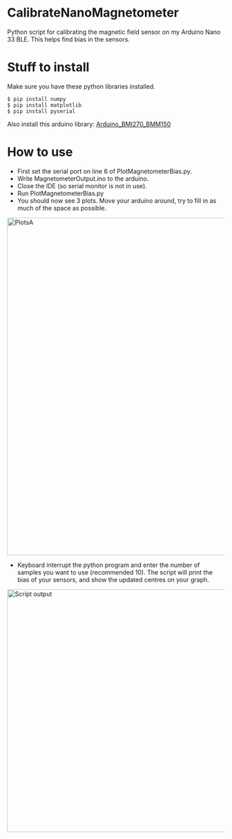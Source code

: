 # CalibrateNanoMagnetometer
Python script for calibrating the magnetic field sensor on my Arduino Nano 33 BLE.
This helps find bias in the sensors.

# Stuff to install
Make sure you have these python libraries installed.
```
$ pip install numpy
$ pip install matplotlib
$ pip install pyserial
```
Also install this arduino library: [Arduino_BMI270_BMM150](https://docs.arduino.cc/libraries/arduino_bmi270_bmm150/)

# How to use
- First set the serial port on line 6 of PlotMagnetometerBias.py.
- Write MagnetometerOutput.ino to the arduino.
- Close the IDE (so serial monitor is not in use).
- Run PlotMagnetometerBias.py
- You should now see 3 plots. Move your arduino around, try to fill in as much of the space as possible.
<img width="780" alt="PlotsA" src="https://github.com/user-attachments/assets/dec9b2ea-542f-4b47-808f-61c8f02585a6" />

- Keyboard interrupt the python program and enter the number of samples you want to use (recommended 10).
The script will print the bias of your sensors, and show the updated centres on your graph.

<img width="561" alt="Script output" src="https://github.com/user-attachments/assets/6f56da7a-4697-4f9d-b21b-a7880d417486" />
